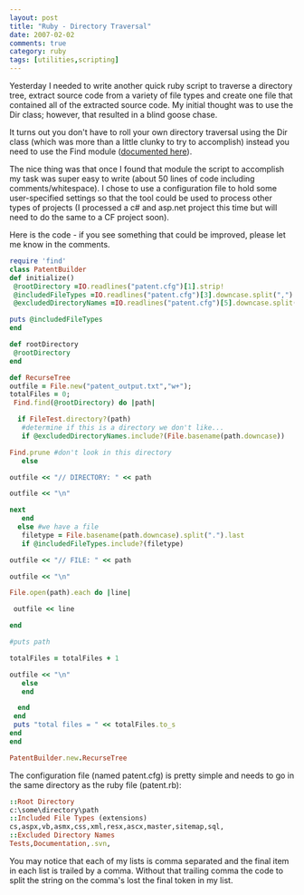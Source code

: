 ```yaml
---
layout: post
title: "Ruby - Directory Traversal"
date: 2007-02-02
comments: true
category: ruby
tags: [utilities,scripting]
---
```


Yesterday I needed to write another quick ruby script to traverse a directory tree, extract source code from a variety of file types and create one file that contained all of the extracted source code. My initial thought was to use the <span class="kw">Dir</span> class; however, that resulted in a blind goose chase.

It turns out you don't have to roll your own directory traversal using the <span class="kw">Dir</span> class (which was more than a little clunky to try to accomplish) instead you need to use the <span class="kw">Find</span> module ([documented here](http://www.ruby-doc.org/core/classes/Find.html)).

The nice thing was that once I found that module the script to accomplish my task was super easy to write (about 50 lines of code including comments/whitespace). I chose to use a configuration file to hold some user-specified settings so that the tool could be used to process other types of projects (I processed a c# and asp.net project this time but will need to do the same to a CF project soon).

Here is the code - if you see something that could be improved, please let me know in the comments.


```ruby
require 'find'
class PatentBuilder
def initialize()
 @rootDirectory =IO.readlines("patent.cfg")[1].strip!
 @includedFileTypes =IO.readlines("patent.cfg")[3].downcase.split(",")
 @excludedDirectoryNames =IO.readlines("patent.cfg")[5].downcase.split(",")

puts @includedFileTypes
end

def rootDirectory
 @rootDirectory
end

def RecurseTree
outfile = File.new("patent_output.txt","w+");
totalFiles = 0;
 Find.find(@rootDirectory) do |path|

  if FileTest.directory?(path)
   #determine if this is a directory we don't like...
   if @excludedDirectoryNames.include?(File.basename(path.downcase))

Find.prune #don't look in this directory
   else

outfile << "// DIRECTORY: " << path

outfile << "\n"

next
   end
  else #we have a file
   filetype = File.basename(path.downcase).split(".").last
   if @includedFileTypes.include?(filetype)

outfile << "// FILE: " << path

outfile << "\n"

File.open(path).each do |line|

 outfile << line

end

#puts path

totalFiles = totalFiles + 1

outfile << "\n"
   else
   end

  end
 end
 puts "total files = " << totalFiles.to_s
end
end

PatentBuilder.new.RecurseTree

```


The configuration file (named patent.cfg) is pretty simple and needs to go in the same directory as the ruby file (patent.rb):


```ruby
::Root Directory
c:\some\directory\path
::Included File Types (extensions)
cs,aspx,vb,asmx,css,xml,resx,ascx,master,sitemap,sql,
::Excluded Directory Names
Tests,Documentation,.svn,

```


You may notice that each of my lists is comma separated and the final item in each list is trailed by a comma. Without that trailing comma the code to split the string on the comma's lost the final token in my list.
